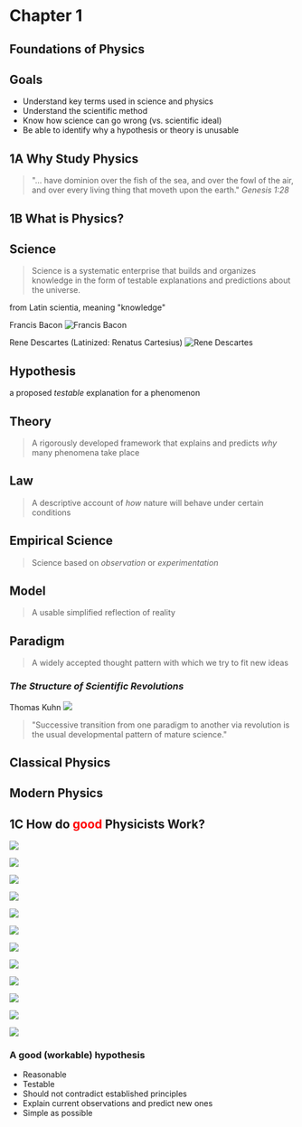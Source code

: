 # Chapter 1
## Foundations of Physics



## Goals

- Understand key terms used in science and physics
- Understand the scientific method
- Know how science can go wrong (vs. scientific ideal)
- Be able to identify why a hypothesis or theory is unusable



## **1A** Why Study Physics



>"... have dominion over the fish of the sea, and over the fowl of the air, and over every living thing that moveth upon the earth." _Genesis 1:28_



## **1B** What is Physics?



## Science


> Science is a systematic enterprise that builds and organizes knowledge in the form of testable explanations and predictions about the universe.

from Latin scientia, meaning "knowledge" <!-- .element: class="fragment"-->


Francis Bacon
![Francis Bacon](Francis_Bacon.jpg)


Rene Descartes (Latinized: Renatus Cartesius)
![Rene Descartes](Rene_Descartes.jpg)



## Hypothesis
a proposed _testable_ explanation for a phenomenon



## Theory

> A rigorously developed framework that explains and predicts _why_ many phenomena take place



## Law

> A descriptive account of _how_ nature will behave under certain conditions



## Empirical Science

> Science based on _observation_ or _experimentation_


## Model

> A usable simplified reflection of reality



## Paradigm

> A widely accepted thought pattern with which we try to fit new ideas


### _The Structure of Scientific Revolutions_
Thomas Kuhn
![](Structure-of-scientific-revolutions.jpg)


> "Successive transition from one paradigm to another via revolution is the usual developmental pattern of mature science."



## Classical Physics



## Modern Physics



## **1C** How do <span style="color: red;" class="fragment">good</span> Physicists Work?

![](Gravitational_lens-full.jpg)


![](Slide1.JPG)


![](Slide2.JPG)


<!-- .slide: data-background="Slide2.JPG" -->


![](Slide3.JPG)


<!-- .slide: data-background="#ff0000" -->


![](Slide4.JPG)


![](Slide5.JPG)


![](Slide6.JPG)


![](Slide7.JPG)


![](Slide8.JPG)


![](Slide9.JPG)


![](Slide10.JPG)


![](Slide11.JPG)



### A good (workable) hypothesis
- Reasonable <!-- .element: class="fragment"-->
- Testable <!-- .element: class="fragment"-->
- Should not contradict established principles <!-- .element: class="fragment"-->
- Explain current observations and predict new ones <!-- .element: class="fragment"-->
- Simple as possible <!-- .element: class="fragment"-->

